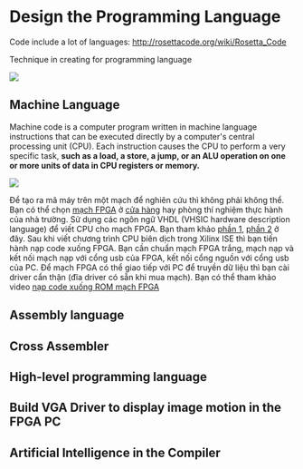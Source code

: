 # Design the Programming Language
Code include a lot of languages: http://rosettacode.org/wiki/Rosetta_Code

Technique in creating for programming language

![](https://www.concettolabs.com/blog/wp-content/uploads/2017/07/Web-Development-Frameworks.png)

## Machine Language
Machine code is a computer program written in machine language instructions that can be executed directly by a computer's central processing unit (CPU). Each instruction causes the CPU to perform a very specific task, **such as a load, a store, a jump, or an ALU operation on one or more units of data in CPU registers or memory.**

![](http://i.imgur.com/9AWZHe2.jpg)

Để tạo ra mã máy trên một mạch để nghiên cứu thì không phải không thể. Bạn có thể chọn [mạch FPGA](https://vi.wikipedia.org/wiki/Field-programmable_gate_array) ở [cửa hàng](https://www.amazon.com/slp/fpga-boards/ef66a6u55eou46p) hay phòng thí nghiệm thực hành của nhà trường. Sử dụng các ngôn ngữ VHDL (VHSIC hardware description language) để viết CPU cho mạch FPGA. Bạn tham khảo [phần 1](http://labs.domipheus.com/blog/designing-a-cpu-in-vhdl-part-1-rationale-tools-method/), [phần 2](http://labs.domipheus.com/blog/designing-a-cpu-in-vhdl-part-2-xilinx-ise-suite-register-file-testing/) ở đây. Sau khi viết chương trình CPU biên dịch trong Xilinx ISE thì bạn tiến hành nạp code xuống FPGA. Bạn cần chuẩn mạch FPGA trắng, mạch nạp và kết nối mạch nạp với cổng usb của FPGA, kết nối cổng nguồn với cổng usb của PC. Để mạch FPGA có thể giao tiếp với PC để truyền dữ liệu thì bạn cài driver cẩn thận (đĩa driver có sẵn khi mua mạch). Bạn có thể tham khảo video [nạp code xuống ROM mạch FPGA](https://youtu.be/DKFhqLffHF4) 

## Assembly language
## Cross Assembler
## High-level programming language
## Build VGA Driver to display image motion in the FPGA PC 
## Artificial Intelligence in the Compiler
